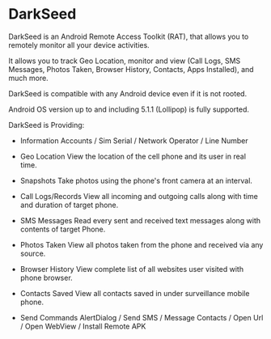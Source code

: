 # DarkSeed

DarkSeed is an Android Remote Access Toolkit (RAT), that allows you to remotely monitor all your device activities.

It allows you to track Geo Location, monitor and view (Call Logs, SMS Messages, Photos Taken, Browser History, Contacts, Apps Installed), and much more.

DarkSeed is compatible with any Android device even if it is not rooted.

Android OS version up to and including 5.1.1 (Lollipop) is fully supported.

DarkSeed is Providing:

+ Information
Accounts / Sim Serial / Network Operator / Line Number

+ Geo Location
View the location of the cell phone and its user in real time.

+ Snapshots
Take photos using the phone's front camera at an interval.

+ Call Logs/Records
View all incoming and outgoing calls along with time and duration of target phone.

+ SMS Messages
Read every sent and received text messages along with contents of target Phone.

+ Photos Taken
View all photos taken from the phone and received via any source.

+ Browser History
View complete list of all websites user visited with phone browser.

+ Contacts Saved
View all contacts saved in under surveillance mobile phone.

+ Send Commands
AlertDialog / Send SMS / Message Contacts / Open Url / Open WebView / Install Remote APK
